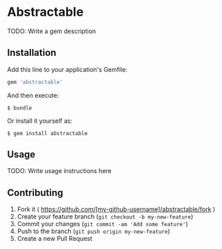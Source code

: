 # Abstractable

TODO: Write a gem description

## Installation

Add this line to your application's Gemfile:

```ruby
gem 'abstractable'
```

And then execute:

    $ bundle

Or install it yourself as:

    $ gem install abstractable

## Usage

TODO: Write usage instructions here

## Contributing

1. Fork it ( https://github.com/[my-github-username]/abstractable/fork )
2. Create your feature branch (`git checkout -b my-new-feature`)
3. Commit your changes (`git commit -am 'Add some feature'`)
4. Push to the branch (`git push origin my-new-feature`)
5. Create a new Pull Request
